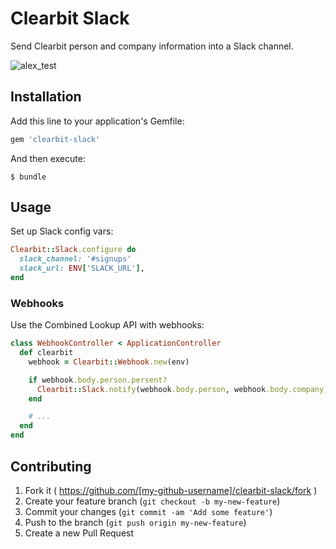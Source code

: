 # Clearbit Slack

Send Clearbit person and company information into a Slack channel.

![alex_test](https://cloud.githubusercontent.com/assets/739782/8149387/3f89cd68-1276-11e5-863c-5529237bfe6c.png)

## Installation

Add this line to your application's Gemfile:

```ruby
gem 'clearbit-slack'
```

And then execute:

    $ bundle

## Usage

Set up Slack config vars:

```ruby
Clearbit::Slack.configure do
  slack_channel: '#signups'
  slack_url: ENV['SLACK_URL'],
end
```

### Webhooks

Use the Combined Lookup API with webhooks:

```ruby
class WebhookController < ApplicationController
  def clearbit
    webhook = Clearbit::Webhook.new(env)

    if webhook.body.person.persent?
      Clearbit::Slack.notify(webhook.body.person, webhook.body.company)
    end

    # ...
  end
end
```

## Contributing

1. Fork it ( https://github.com/[my-github-username]/clearbit-slack/fork )
2. Create your feature branch (`git checkout -b my-new-feature`)
3. Commit your changes (`git commit -am 'Add some feature'`)
4. Push to the branch (`git push origin my-new-feature`)
5. Create a new Pull Request
